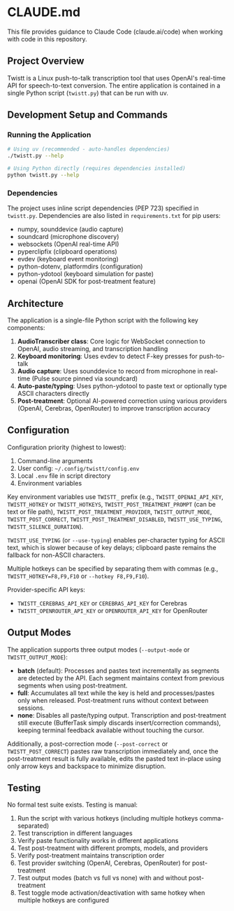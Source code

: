 # CLAUDE.md

This file provides guidance to Claude Code (claude.ai/code) when working with code in this repository.

## Project Overview

Twistt is a Linux push-to-talk transcription tool that uses OpenAI's real-time API for speech-to-text conversion. The entire application is contained in a single Python script (`twistt.py`) that can be run with uv.

## Development Setup and Commands

### Running the Application

```bash
# Using uv (recommended - auto-handles dependencies)
./twistt.py --help

# Using Python directly (requires dependencies installed)
python twistt.py --help
```

### Dependencies

The project uses inline script dependencies (PEP 723) specified in `twistt.py`. Dependencies are also listed in `requirements.txt` for pip users:
- numpy, sounddevice (audio capture)
- soundcard (microphone discovery)
- websockets (OpenAI real-time API)
- pyperclipfix (clipboard operations)
- evdev (keyboard event monitoring)
- python-dotenv, platformdirs (configuration)
- python-ydotool (keyboard simulation for paste)
- openai (OpenAI SDK for post-treatment feature)

## Architecture

The application is a single-file Python script with the following key components:

1. **AudioTranscriber class**: Core logic for WebSocket connection to OpenAI, audio streaming, and transcription handling
2. **Keyboard monitoring**: Uses evdev to detect F-key presses for push-to-talk
3. **Audio capture**: Uses sounddevice to record from microphone in real-time (Pulse source pinned via soundcard)
4. **Auto-paste/typing**: Uses python-ydotool to paste text or optionally type ASCII characters directly
5. **Post-treatment**: Optional AI-powered correction using various providers (OpenAI, Cerebras, OpenRouter) to improve transcription accuracy

## Configuration

Configuration priority (highest to lowest):
1. Command-line arguments
2. User config: `~/.config/twistt/config.env`
3. Local `.env` file in script directory
4. Environment variables

Key environment variables use `TWISTT_` prefix (e.g., `TWISTT_OPENAI_API_KEY`, `TWISTT_HOTKEY` or `TWISTT_HOTKEYS`, `TWISTT_POST_TREATMENT_PROMPT` (can be text or file path), `TWISTT_POST_TREATMENT_PROVIDER`, `TWISTT_OUTPUT_MODE`, `TWISTT_POST_CORRECT`, `TWISTT_POST_TREATMENT_DISABLED`, `TWISTT_USE_TYPING`, `TWISTT_SILENCE_DURATION`).

`TWISTT_USE_TYPING` (or `--use-typing`) enables per-character typing for ASCII text, which is slower because of key delays; clipboard paste remains the fallback for non-ASCII characters.

Multiple hotkeys can be specified by separating them with commas (e.g., `TWISTT_HOTKEY=F8,F9,F10` or `--hotkey F8,F9,F10`).

Provider-specific API keys:
- `TWISTT_CEREBRAS_API_KEY` or `CEREBRAS_API_KEY` for Cerebras
- `TWISTT_OPENROUTER_API_KEY` or `OPENROUTER_API_KEY` for OpenRouter

## Output Modes

The application supports three output modes (`--output-mode` or `TWISTT_OUTPUT_MODE`):
- **batch** (default): Processes and pastes text incrementally as segments are detected by the API. Each segment maintains context from previous segments when using post-treatment.
- **full**: Accumulates all text while the key is held and processes/pastes only when released. Post-treatment runs without context between sessions.
- **none**: Disables all paste/typing output. Transcription and post-treatment still execute (BufferTask simply discards insert/correction commands), keeping terminal feedback available without touching the cursor.

Additionally, a post-correction mode (`--post-correct` or `TWISTT_POST_CORRECT`) pastes raw transcription immediately and, once the post-treatment result is fully available, edits the pasted text in-place using only arrow keys and backspace to minimize disruption.

## Testing

No formal test suite exists. Testing is manual:
1. Run the script with various hotkeys (including multiple hotkeys comma-separated)
2. Test transcription in different languages
3. Verify paste functionality works in different applications
4. Test post-treatment with different prompts, models, and providers
5. Verify post-treatment maintains transcription order
6. Test provider switching (OpenAI, Cerebras, OpenRouter) for post-treatment
7. Test output modes (batch vs full vs none) with and without post-treatment
8. Test toggle mode activation/deactivation with same hotkey when multiple hotkeys are configured
